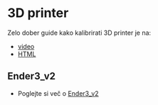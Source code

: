 # 3D printer

Zelo dober guide kako kalibrirati 3D printer je na:

- [video](https://www.youtube.com/watch?v=rp3r921DBGI)
- [HTML](https://teachingtechyt.github.io/calibration.html#intro)


## Ender3_v2

- Poglejte si več o [Ender3_v2](./Ender3_v2.md)
